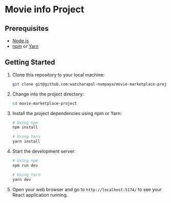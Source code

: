 # Movie info  Project

## Prerequisites

- [Node.js](https://nodejs.org/)
- [npm](https://www.npmjs.com/) or [Yarn](https://yarnpkg.com/)

## Getting Started

1. Clone this repository to your local machine:

   ```bash
   git clone git@github.com:watcharapol-numpaya/movie-marketplace-project.git
   ```

2. Change into the project directory:

   ```bash
   cd movie-marketplace-project
   ```

3. Install the project dependencies using npm or Yarn:

   ```bash
   # Using npm
   npm install

   # Using Yarn
   yarn install
   ```

4. Start the development server:

   ```bash
   # Using npm
   npm run dev

   # Using Yarn
   yarn dev
   ```

5. Open your web browser and go to `http://localhost:5174/` to see your React application running.